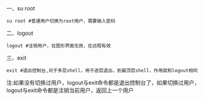 一、su root

```shell
su root #普通用户切换为root用户，需要输入密码
```

二、logout

```shell
logout #注销用户，在图形界面无效，在远程有效
```

三、exit

```shell
exit #退出控制台,对于多层shell，用于逐层退出，到最顶层shell，作用就和logout相同
```

注:如果没有切换过用户，logout与exit命令都是退出控制台了，如果切换过用户，logout与exit命令都是注销当前用户，返回上一个用户

